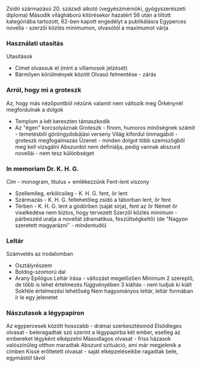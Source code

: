 Zsidó származású 20. századi alkotó (vegyészmérnöki, gyógyszerészeti diploma)
Második világháború kitörésekor hazatért
56 után a tiltott kategóriába tartozott, 62-ben kapott engedélyt a publikálásra
Egyperces novella - szerzői közlés minimumon, olvasótól a maximumot várja
### Használati utasítás
Utasítások
- Címet olvassuk el (mint a villamosok jelzését)
- Bármilyen körülmények között
Olvasó felmentése - zárás
### Arról, hogy mi a groteszk
Az, hogy más nézőpontból nézünk valamit nem változik meg
Örkénynél megfordulnak a dolgok
- Templom a két kereszten támaszkodik
- Az "égen" korcsolyáznak
Groteszk - finom, humoros minőségnek számít - temetésből göröngydobálási verseny
Világ kifordul önmagából - groteszk megfogalmazás
Üzenet - minden dolgot több szemszögből meg kell vizsgálni
Abszurdot nem definiálja, pedig vannak abszurd novellái - nem tesz különbséget
### In memoriam Dr. K. H. G.
Cím - monogram, titulus + emlékezzünk
Fent-lent viszony
- Szellemileg, erkölcsileg - K. H. G. fent, őr lent
- Származás - K. H. G. feltehetőleg zsidó a táborban lent, őr fent
- Térben - K. H. G. lent a gödörben (saját sírja), fent az őr
Német őr viselkedése nem biztos, hogy tervezett
Szerzői közlés minimum - párbeszéd uralja a novellát (dramatikus, feszültségkeltő) (de "Nagyon szeretett magyarázni" - mindentudó)
### Leltár
Számvetés az irodalomban
- Osztályrészem
- Boldog-szomorú dal
- Arany Epilógus
Leltár írása - változást megelőzően
Minimum 2 szereplő, de több is lehet értelmezés függvényében
3 kiáltás - nem tudjuk ki kiált
Sokféle értelmezési lehetőség
Nem hagyományos leltár, leltár formában ír le egy jelenetet
### Nászutasok a légypapíron
Az egypercesek között hosszabb - drámai szerkesztésmód
Elsődleges olvasat - beleragadtak szó szerint a légypapírba két ember, esetleg az embereket légyként elképzelni
Másodlagos olvasat - friss házasok valószínűleg otthon maradtak
Abszurd szituáció, ami már megjelenik a címben
Kissé erőltetett olvasat - saját elképzeléseikbe ragadtak bele, egymástól távol